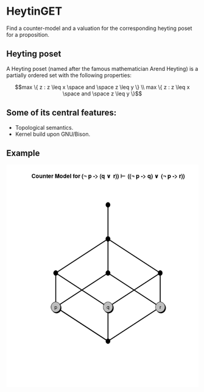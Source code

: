 # HeytinGET

Find a counter-model and a valuation for the corresponding heyting poset for a proposition.

## Heyting poset

A Heyting poset (named after the famous mathematician Arend Heyting) is a partially ordered set with the following properties:

```math
max \{ z : z \leq x \space and \space z \leq y \} \\
max \{ z : z \leq x \space and \space z \leq y \}
```

## Some of its central features:
- Topological semantics.
- Kernel build upon GNU/Bison.

## Example

![Image description](example.png)
